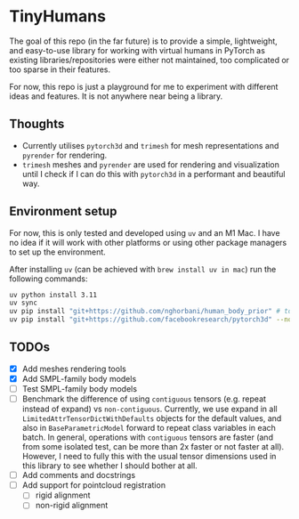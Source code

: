 # TinyHumans
The goal of this repo (in the far future) is to provide a simple, lightweight, and easy-to-use library for working with virtual humans in PyTorch as existing libraries/repositories were either not maintained, too complicated or too sparse in their features.

For now, this repo is just a playground for me to experiment with different ideas and features. It is not anywhere near being a library.

## Thoughts
- Currently utilises `pytorch3d` and `trimesh` for mesh representations and `pyrender` for rendering.
- `trimesh` meshes and `pyrender` are used for rendering and visualization until I check if I can do this with `pytorch3d` in a performant and beautiful way.

## Environment setup
For now, this is only tested and developed using `uv` and an M1 Mac. I have no idea if it will work with other platforms or using other package managers to set up the environment.

After installing `uv` (can be achieved with `brew install uv in mac`) run the following commands:
```bash
uv python install 3.11
uv sync
uv pip install "git+https://github.com/nghorbani/human_body_prior" # to run vposer.ipynb
uv pip install "git+https://github.com/facebookresearch/pytorch3d" --no-build-isolation
```

## TODOs
- [x] Add meshes rendering tools
- [x] Add SMPL-family body models
- [ ] Test SMPL-family body models
- [ ] Benchmark the difference of using `contiguous` tensors (e.g. repeat instead of expand) vs `non-contiguous`. Currently, we use expand in all `LimitedAttrTensorDictWithDefaults` objects for the default values, and also in `BaseParametricModel` forward to repeat class variables in each batch. In general, operations with `contiguous` tensors are faster (and from some isolated test, can be more than 2x faster or not faster at all). However, I need to fully this with the usual tensor dimensions used in this library to see whether I should bother at all.
- [ ] Add comments and docstrings
- [ ] Add support for pointcloud registration
    - [ ] rigid alignment
    - [ ] non-rigid alignment
